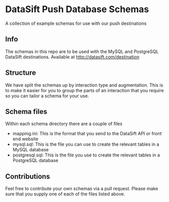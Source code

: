 # DataSift Push Database Schemas

A collection of example schemas for use with our push destinations

## Info

The schemas in this repo are to be used with the MySQL and PostgreSQL DataSift destinations. Available at http://datasift.com/destination

## Structure

We have split the schemas up by interaction type and augmentation. This is to make it easier for you to group the parts of an interaction that you require so you can tailor a schema for your use.

## Schema files

Within each schema directory there are a couple of files

* mapping.ini: This is the format that you send to the DataSift API or front end website
* mysql.sql: This is the file you can use to create the relevant tables in a MySQL database
* postgresql.sql: This is the file you use to create the relevant tables in a PostgreSQL database

## Contributions

Feel free to contribute your own schemas via a pull request. Please make sure that you supply one of each of the files listed above.